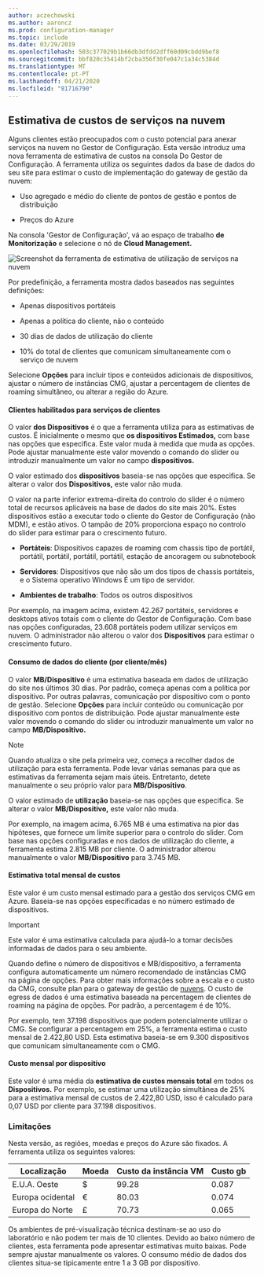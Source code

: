```yaml
---
author: aczechowski
ms.author: aaroncz
ms.prod: configuration-manager
ms.topic: include
ms.date: 03/29/2019
ms.openlocfilehash: 503c377029b1b66db3dfdd2dff60d09cbdd9bef8
ms.sourcegitcommit: bbf820c35414bf2cba356f30fe047c1a34c5384d
ms.translationtype: MT
ms.contentlocale: pt-PT
ms.lasthandoff: 04/21/2020
ms.locfileid: "81716790"
---
```

## <a name="cloud-services-cost-estimator"></a><a name="bkmk_cmg"></a>Estimativa de custos de serviços na nuvem

<!--3555774-->

Alguns clientes estão preocupados com o custo potencial para anexar serviços na nuvem no Gestor de Configuração. Esta versão introduz uma nova ferramenta de estimativa de custos na consola Do Gestor de Configuração. A ferramenta utiliza os seguintes dados da base de dados do seu site para estimar o custo de implementação do gateway de gestão da nuvem:  

- Uso agregado e médio do cliente de pontos de gestão e pontos de distribuição  

- Preços do Azure  

Na consola 'Gestor de Configuração', vá ao espaço de trabalho **de Monitorização** e selecione o nó de **Cloud Management.**  

![Screenshot da ferramenta de estimativa de utilização de serviços na nuvem](../../media/3555774-cmg-cost-estimator.png)

Por predefinição, a ferramenta mostra dados baseados nas seguintes definições:  

- Apenas dispositivos portáteis  

- Apenas a política do cliente, não o conteúdo  

- 30 dias de dados de utilização do cliente  

- 10% do total de clientes que comunicam simultaneamente com o serviço de nuvem  

Selecione **Opções** para incluir tipos e conteúdos adicionais de dispositivos, ajustar o número de instâncias CMG, ajustar a percentagem de clientes de roaming simultâneo, ou alterar a região do Azure.

#### <a name="clients-enabled-for-client-services"></a>Clientes habilitados para serviços de clientes

O valor **dos Dispositivos** é o que a ferramenta utiliza para as estimativas de custos. É inicialmente o mesmo que **os dispositivos Estimados,** com base nas opções que especifica. Este valor muda à medida que muda as opções. Pode ajustar manualmente este valor movendo o comando do slider ou introduzir manualmente um valor no campo **dispositivos.**

O valor estimado dos **dispositivos** baseia-se nas opções que especifica. Se alterar o valor dos **Dispositivos,** este valor não muda.

O valor na parte inferior extrema-direita do controlo do slider é o número total de recursos aplicáveis na base de dados do site mais 20%. Estes dispositivos estão a executar todo o cliente do Gestor de Configuração (não MDM), e estão ativos. O tampão de 20% proporciona espaço no controlo do slider para estimar para o crescimento futuro.

- **Portáteis**: Dispositivos capazes de roaming com chassis tipo de portátil, portátil, portátil, portátil, portátil, estação de ancoragem ou subnotebook  

- **Servidores**: Dispositivos que não são um dos tipos de chassis portáteis, e o Sistema operativo Windows É um tipo de servidor.  

- **Ambientes de trabalho**: Todos os outros dispositivos  

Por exemplo, na imagem acima, existem 42.267 portáteis, servidores e desktops ativos totais com o cliente do Gestor de Configuração. Com base nas opções configuradas, 23.608 portáteis podem utilizar serviços em nuvem. O administrador não alterou o valor dos **Dispositivos** para estimar o crescimento futuro.

#### <a name="client-data-consumption-per-clientmonth"></a>Consumo de dados do cliente (por cliente/mês)

O valor **MB/Dispositivo** é uma estimativa baseada em dados de utilização do site nos últimos 30 dias. Por padrão, começa apenas com a política por dispositivo. Por outras palavras, comunicação por dispositivo com o ponto de gestão. Selecione **Opções** para incluir conteúdo ou comunicação por dispositivo com pontos de distribuição. Pode ajustar manualmente este valor movendo o comando do slider ou introduzir manualmente um valor no campo **MB/Dispositivo.**

> [!Note]  
> Quando atualiza o site pela primeira vez, começa a recolher dados de utilização para esta ferramenta. Pode levar várias semanas para que as estimativas da ferramenta sejam mais úteis. Entretanto, detete manualmente o seu próprio valor para **MB/Dispositivo**.  

O valor estimado de **utilização** baseia-se nas opções que especifica. Se alterar o valor **MB/Dispositivo,** este valor não muda.

<!-- The value at the bottom far right of the slider control is the total amount of data usage for all applicable resources. It defaults to 5,000 MB. When you include content, the tool increases this value to include the estimated amount of content. -->

Por exemplo, na imagem acima, 6.765 MB é uma estimativa na pior das hipóteses, que fornece um limite superior para o controlo do slider. Com base nas opções configuradas e nos dados de utilização do cliente, a ferramenta estima 2.815 MB por cliente. O administrador alterou manualmente o valor **MB/Dispositivo** para 3.745 MB.

#### <a name="total-monthly-cost-estimate"></a>Estimativa total mensal de custos

Este valor é um custo mensal estimado para a gestão dos serviços CMG em Azure. Baseia-se nas opções especificadas e no número estimado de dispositivos.

> [!Important]  
> Este valor é uma estimativa calculada para ajudá-lo a tomar decisões informadas de dados para o seu ambiente.  

Quando define o número de dispositivos e MB/dispositivo, a ferramenta configura automaticamente um número recomendado de instâncias CMG na página de opções. Para obter mais informações sobre a escala e o custo da CMG, consulte plan para o gateway de gestão de [nuvens](../../../../clients/manage/cmg/plan-cloud-management-gateway.md#cost). O custo de egress de dados é uma estimativa baseada na percentagem de clientes de roaming na página de opções. Por padrão, a percentagem é de 10%.

Por exemplo, tem 37.198 dispositivos que podem potencialmente utilizar o CMG. Se configurar a percentagem em 25%, a ferramenta estima o custo mensal de 2.422,80 USD. Esta estimativa baseia-se em 9.300 dispositivos que comunicam simultaneamente com o CMG.

#### <a name="monthly-cost-per-device"></a>Custo mensal por dispositivo

Este valor é uma média da **estimativa de custos mensais total** em todos os **Dispositivos.** Por exemplo, se estimar uma utilização simultânea de 25% para a estimativa mensal de custos de 2.422,80 USD, isso é calculado para 0,07 USD por cliente para 37.198 dispositivos.


### <a name="limitations"></a>Limitações

Nesta versão, as regiões, moedas e preços do Azure são fixados. A ferramenta utiliza os seguintes valores:

|Localização | Moeda | Custo da instância VM | Custo gb |
|---------|---------|---------|---------|
| E.U.A. Oeste | $ | 99.28 | 0.087 |
| Europa ocidental | € | 80.03 | 0.074 |
| Europa do Norte | £ | 70.73 | 0.065 |

Os ambientes de pré-visualização técnica destinam-se ao uso do laboratório e não podem ter mais de 10 clientes. Devido ao baixo número de clientes, esta ferramenta pode apresentar estimativas muito baixas. Pode sempre ajustar manualmente os valores. O consumo médio de dados dos clientes situa-se tipicamente entre 1 a 3 GB por dispositivo.
